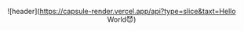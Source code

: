 <div align="center">
  
![header](https://capsule-render.vercel.app/api?type=slice&taxt=Hello World😈)
</div>

